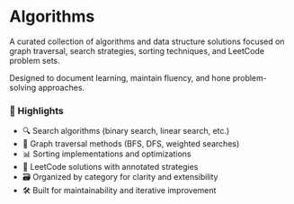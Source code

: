 # Algorithms
A curated collection of algorithms and data structure solutions focused on graph traversal, search strategies, sorting techniques, and LeetCode problem sets.

Designed to document learning, maintain fluency, and hone problem-solving approaches.

### 🔧 Highlights
- 🔍 Search algorithms (binary search, linear search, etc.)
- 🧭 Graph traversal methods (BFS, DFS, weighted searches)
- 📊 Sorting implementations and optimizations
- 🧠 LeetCode solutions with annotated strategies
- 🗃️ Organized by category for clarity and extensibility
- 🛠️ Built for maintainability and iterative improvement
